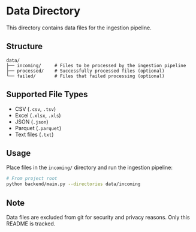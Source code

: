 # Data Directory

This directory contains data files for the ingestion pipeline.

## Structure

```
data/
├── incoming/     # Files to be processed by the ingestion pipeline
├── processed/    # Successfully processed files (optional)
└── failed/       # Files that failed processing (optional)
```

## Supported File Types

- CSV (`.csv`, `.tsv`)
- Excel (`.xlsx`, `.xls`)
- JSON (`.json`)
- Parquet (`.parquet`)
- Text files (`.txt`)

## Usage

Place files in the `incoming/` directory and run the ingestion pipeline:

```bash
# From project root
python backend/main.py --directories data/incoming
```

## Note

Data files are excluded from git for security and privacy reasons. Only this README is tracked.